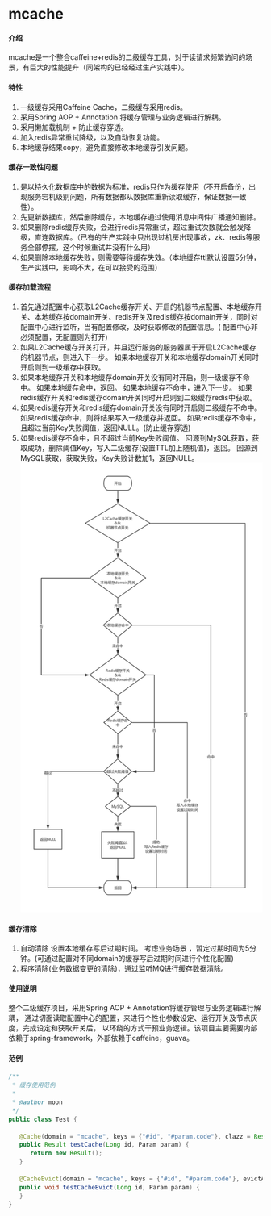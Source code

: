 # mcache

#### 介绍

mcache是一个整合caffeine+redis的二级缓存工具，对于读请求频繁访问的场景，有巨大的性能提升（同架构的已经经过生产实践中）。

#### 特性

1. 一级缓存采用Caffeine Cache，二级缓存采用redis。
2. 采用Spring AOP + Annotation 将缓存管理与业务逻辑进行解耦。
3. 采用懒加载机制 + 防止缓存穿透。
4. 加入redis异常重试降级，以及自动恢复功能。
5. 本地缓存结果copy，避免直接修改本地缓存引发问题。

#### 缓存一致性问题

1. 是以持久化数据库中的数据为标准，redis只作为缓存使用（不开启备份，出现服务宕机级别问题，所有数据都从数据库重新读取缓存，保证数据一致性）。
2. 先更新数据库，然后删除缓存，本地缓存通过使用消息中间件广播通知删除。
3. 如果删除redis缓存失败，会进行redis异常重试，超过重试次数就会触发降级，直连数据库。（已有的生产实践中只出现过机房出现事故，zk、redis等服务全部停摆，这个时候重试并没有什么用）
4. 如果删除本地缓存失败，则需要等待缓存失效。（本地缓存ttl默认设置5分钟，生产实践中，影响不大，在可以接受的范围）

#### 缓存加载流程

1. 首先通过配置中心获取L2Cache缓存开关、开启的机器节点配置、本地缓存开关、本地缓存按domain开关、redis开关及redis缓存按domain开关，同时对配置中心进行监听，当有配置修改，及时获取修改的配置信息。(
   配置中心非必须配置，无配置则为打开)
2. 如果L2Cache缓存开关打开，并且运行服务的服务器属于开启L2Cache缓存的机器节点，则进入下一步。 如果本地缓存开关和本地缓存domain开关同时开启则到一级缓存中获取。
3. 如果本地缓存开关和本地缓存domain开关没有同时开启，则一级缓存不命中。 如果本地缓存命中，返回。 如果本地缓存不命中，进入下一步。 如果redis缓存开关和redis缓存domain开关同时开启则到二级缓存redis中获取。
4. 如果redis缓存开关和redis缓存domain开关没有同时开启则二级缓存不命中。 如果redis缓存命中，则将结果写入一级缓存并返回。 如果redis缓存不命中，且超过当前Key失败阈值，返回NULL。(防止缓存穿透)
5. 如果redis缓存不命中，且不超过当前Key失败阈值。 回源到MySQL获取，获取成功，删除阈值Key，写入二级缓存(设置TTL加上随机值)，返回。 回源到MySQL获取，获取失败，Key失败计数加1，返回NULL。
   ![img.png](img.png)

#### 缓存清除

1. 自动清除 设置本地缓存写后过期时间。 考虑业务场景 ，暂定过期时间为5分钟。(可通过配置对不同domain的缓存写后过期时间进行个性化配置)
2. 程序清除(业务数据变更的清除)，通过监听MQ进行缓存数据清除。


#### 使用说明
整个二级缓存项目，采用Spring AOP + Annotation将缓存管理与业务逻辑进行解耦，
通过切面读取配置中心的配置，来进行个性化参数设定、运行开关及节点灰度，完成设定和获取开关后，
以环绕的方式干预业务逻辑。该项目主要需要内部依赖于spring-framework，外部依赖于caffeine，guava。

#### 范例
```java
/**
 * 缓存使用范例
 *
 * @author moon
 */
public class Test {

   @Cache(domain = "mcache", keys = {"#id", "#param.code"}, clazz = Result.class)
   public Result testCache(Long id, Param param) {
      return new Result();
   }

   @CacheEvict(domain = "mcache", keys = {"#id", "#param.code"}, evictAfterTranCommit = true)
   public void testCacheEvict(Long id, Param param) {
   }
}
```